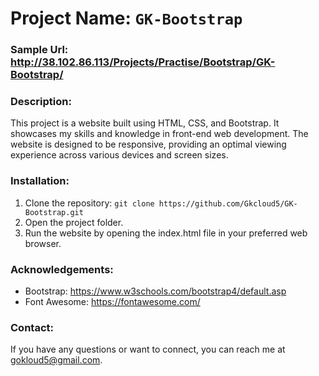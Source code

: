 # Project Name: `GK-Bootstrap`

### Sample Url: http://38.102.86.113/Projects/Practise/Bootstrap/GK-Bootstrap/

### Description:
This project is a website built using HTML, CSS, and Bootstrap. It showcases my skills and knowledge in front-end web development. The website is designed to be responsive, providing an optimal viewing experience across various devices and screen sizes.

### Installation:
1. Clone the repository: `git clone https://github.com/Gkcloud5/GK-Bootstrap.git`
2. Open the project folder.
3. Run the website by opening the index.html file in your preferred web browser.

### Acknowledgements:
* Bootstrap: https://www.w3schools.com/bootstrap4/default.asp
* Font Awesome: https://fontawesome.com/

### Contact:
If you have any questions or want to connect, you can reach me at gokloud5@gmail.com.
